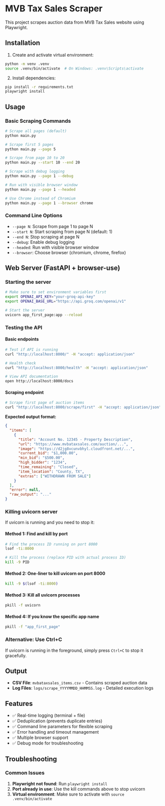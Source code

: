 # MVB Tax Sales Scraper

This project scrapes auction data from MVB Tax Sales website using Playwright.

## Installation

1. Create and activate virtual environment:
```bash
python -m venv .venv
source .venv/bin/activate  # On Windows: .venv\Scripts\activate
```

2. Install dependencies:
```bash
pip install -r requirements.txt
playwright install
```

## Usage

### Basic Scraping Commands

```bash
# Scrape all pages (default)
python main.py

# Scrape first 5 pages
python main.py --page 5

# Scrape from page 10 to 20
python main.py --start 10 --end 20

# Scrape with debug logging
python main.py --page 1 --debug

# Run with visible browser window
python main.py --page 1 --headed

# Use Chrome instead of Chromium
python main.py --page 1 --browser chrome
```

### Command Line Options

- `--page N`: Scrape from page 1 to page N
- `--start N`: Start scraping from page N (default: 1)
- `--end N`: Stop scraping at page N
- `--debug`: Enable debug logging
- `--headed`: Run with visible browser window
- `--browser`: Choose browser (chromium, chrome, firefox)

## Web Server (FastAPI + browser-use)

### Starting the server
```bash
# Make sure to set environment variables first
export OPENAI_API_KEY="your-groq-api-key"
export OPENAI_BASE_URL="https://api.groq.com/openai/v1"

# Start the server
uvicorn app_first_page:app --reload
```

### Testing the API

#### Basic endpoints
```bash
# Test if API is running
curl "http://localhost:8000/" -H "accept: application/json"

# Health check
curl "http://localhost:8000/health" -H "accept: application/json"

# View API documentation
open http://localhost:8000/docs
```

#### Scraping endpoint
```bash
# Scrape first page of auction items
curl "http://localhost:8000/scrape/first" -H "accept: application/json"
```

**Expected output format:**
```json
{
  "items": [
    {
      "title": "Account No. 12345 - Property Description",
      "url": "https://www.mvbataxsales.com/auction/...",
      "image": "https://d2jg8vcunvbhyl.cloudfront.net/...",
      "current_bid": "$1,000.00",
      "min_bid": "$500.00",
      "high_bidder": "1234",
      "time_remaining": "Closed",
      "item_location": "County, TX",
      "extras": ["WITHDRAWN FROM SALE"]
    }
  ],
  "error": null,
  "raw_output": "..."
}
```

### Killing uvicorn server

If uvicorn is running and you need to stop it:

#### Method 1: Find and kill by port
```bash
# Find the process ID running on port 8000
lsof -ti:8000

# Kill the process (replace PID with actual process ID)
kill -9 PID
```

#### Method 2: One-liner to kill uvicorn on port 8000
```bash
kill -9 $(lsof -ti:8000)
```

#### Method 3: Kill all uvicorn processes
```bash
pkill -f uvicorn
```

#### Method 4: If you know the specific app name
```bash
pkill -f "app_first_page"
```

### Alternative: Use Ctrl+C
If uvicorn is running in the foreground, simply press `Ctrl+C` to stop it gracefully.

## Output

- **CSV File**: `mvbataxsales_items.csv` - Contains scraped auction data
- **Log Files**: `logs/scrape_YYYYMMDD_HHMMSS.log` - Detailed execution logs

## Features

- ✅ Real-time logging (terminal + file)
- ✅ Deduplication (prevents duplicate entries)
- ✅ Command line parameters for flexible scraping
- ✅ Error handling and timeout management
- ✅ Multiple browser support
- ✅ Debug mode for troubleshooting

## Troubleshooting

### Common Issues

1. **Playwright not found**: Run `playwright install`
2. **Port already in use**: Use the kill commands above to stop uvicorn
3. **Virtual environment**: Make sure to activate with `source .venv/bin/activate`
